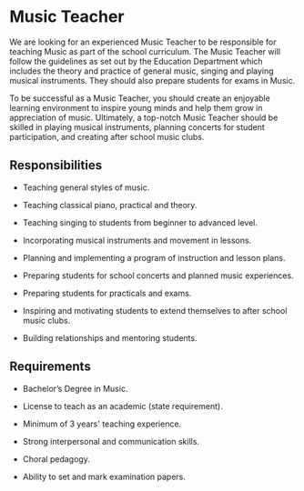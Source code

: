# Music Teacher

We are looking for an experienced Music Teacher to be responsible for teaching Music as part of the school curriculum. The Music Teacher will follow the guidelines as set out by the Education Department which includes the theory and practice of general music, singing and playing musical instruments. They should also prepare students for exams in Music.

To be successful as a Music Teacher, you should create an enjoyable learning environment to inspire young minds and help them grow in appreciation of music. Ultimately, a top-notch Music Teacher should be skilled in playing musical instruments, planning concerts for student participation, and creating after school music clubs.

## Responsibilities

* Teaching general styles of music.

* Teaching classical piano, practical and theory.

* Teaching singing to students from beginner to advanced level.

* Incorporating musical instruments and movement in lessons.

* Planning and implementing a program of instruction and lesson plans.

* Preparing students for school concerts and planned music experiences.

* Preparing students for practicals and exams.

* Inspiring and motivating students to extend themselves to after school music clubs.

* Building relationships and mentoring students.

## Requirements

* Bachelor’s Degree in Music.

* License to teach as an academic (state requirement).

* Minimum of 3 years' teaching experience.

* Strong interpersonal and communication skills.

* Choral pedagogy.

* Ability to set and mark examination papers.

